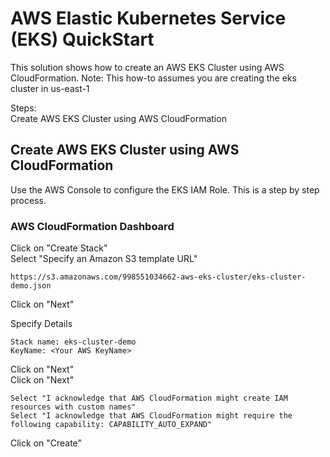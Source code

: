 AWS Elastic Kubernetes Service (EKS) QuickStart  
===============================================

This solution shows how to create an AWS EKS Cluster using AWS CloudFormation.
Note:  This how-to assumes you are creating the eks cluster in us-east-1

Steps:  
  Create AWS EKS Cluster using AWS CloudFormation  

## Create AWS EKS Cluster using AWS CloudFormation 
Use the AWS Console to configure the EKS IAM Role.  This is a step by step process.

### AWS CloudFormation Dashboard
Click on "Create Stack"  
Select "Specify an Amazon S3 template URL"  
```
https://s3.amazonaws.com/998551034662-aws-eks-cluster/eks-cluster-demo.json  
```
Click on "Next"  

Specify Details
```
Stack name: eks-cluster-demo
KeyName: <Your AWS KeyName>
```
Click on "Next"  
Click on "Next"  
```
Select "I acknowledge that AWS CloudFormation might create IAM resources with custom names"  
Select "I acknowledge that AWS CloudFormation might require the following capability: CAPABILITY_AUTO_EXPAND"  
```
Click on "Create"
